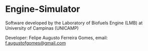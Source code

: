 # Engine-Simulator
Software developed by the Laboratory of Biofuels Engine (LMB) at University of Campinas (UNICAMP)

Developer: Felipe Augusto Ferreira Gomes, email: f.augustofgomes@gmail.com
